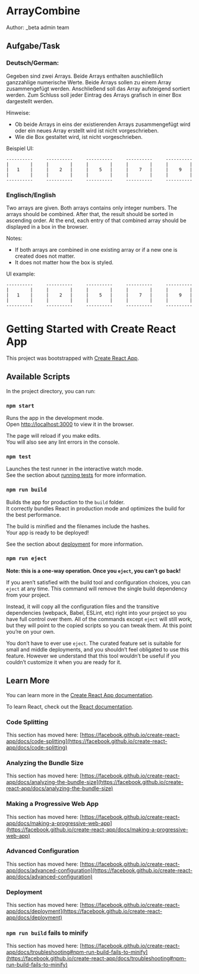 # ArrayCombine

Author: _beta admin team

## Aufgabe/Task

### Deutsch/German:

Gegeben sind zwei Arrays. Beide Arrays enthalten auschließlich ganzzahlige numerische Werte.
Beide Arrays sollen zu einem Array zusammengefügt werden. Anschließend soll das Array aufsteigend sortiert werden.
Zum Schluss soll jeder Eintrag des Arrays grafisch in einer Box dargestellt werden.

Hinweise:
  - Ob beide Arrays in eins der existierenden Arrays zusammengefügt wird oder ein neues Array erstellt wird ist nicht 
  vorgeschrieben.
  - Wie die Box gestaltet wird, ist nicht vorgeschrieben.

Beispiel UI:
```
----------     ----------     ----------     ----------     ----------
|        |     |        |     |        |     |        |     |        |
|   1    |     |    2   |     |    5   |     |    7   |     |    9   |
|        |     |        |     |        |     |        |     |        |
----------     ----------     ----------     ----------     ----------
```


### Englisch/English

Two arrays are given. Both arrays contains only integer numbers. The arrays should be combined. After that,
the result should be sorted in ascending order. At the end, each entry of that combined array should be displayed in a 
box in the browser.

Notes:
  - If both arrays are combined in one existing array or if a new one is created does not matter.
  - It does not matter how the box is styled.

UI example:

```
----------     ----------     ----------     ----------     ----------
|        |     |        |     |        |     |        |     |        |
|   1    |     |    2   |     |    5   |     |    7   |     |    9   |
|        |     |        |     |        |     |        |     |        |
----------     ----------     ----------     ----------     ----------
```

# Getting Started with Create React App

This project was bootstrapped with [Create React App](https://github.com/facebook/create-react-app).

## Available Scripts

In the project directory, you can run:

### `npm start`

Runs the app in the development mode.\
Open [http://localhost:3000](http://localhost:3000) to view it in the browser.

The page will reload if you make edits.\
You will also see any lint errors in the console.

### `npm test`

Launches the test runner in the interactive watch mode.\
See the section about [running tests](https://facebook.github.io/create-react-app/docs/running-tests) for more information.

### `npm run build`

Builds the app for production to the `build` folder.\
It correctly bundles React in production mode and optimizes the build for the best performance.

The build is minified and the filenames include the hashes.\
Your app is ready to be deployed!

See the section about [deployment](https://facebook.github.io/create-react-app/docs/deployment) for more information.

### `npm run eject`

**Note: this is a one-way operation. Once you `eject`, you can’t go back!**

If you aren’t satisfied with the build tool and configuration choices, you can `eject` at any time. This command will remove the single build dependency from your project.

Instead, it will copy all the configuration files and the transitive dependencies (webpack, Babel, ESLint, etc) right into your project so you have full control over them. All of the commands except `eject` will still work, but they will point to the copied scripts so you can tweak them. At this point you’re on your own.

You don’t have to ever use `eject`. The curated feature set is suitable for small and middle deployments, and you shouldn’t feel obligated to use this feature. However we understand that this tool wouldn’t be useful if you couldn’t customize it when you are ready for it.

## Learn More

You can learn more in the [Create React App documentation](https://facebook.github.io/create-react-app/docs/getting-started).

To learn React, check out the [React documentation](https://reactjs.org/).

### Code Splitting

This section has moved here: [https://facebook.github.io/create-react-app/docs/code-splitting](https://facebook.github.io/create-react-app/docs/code-splitting)

### Analyzing the Bundle Size

This section has moved here: [https://facebook.github.io/create-react-app/docs/analyzing-the-bundle-size](https://facebook.github.io/create-react-app/docs/analyzing-the-bundle-size)

### Making a Progressive Web App

This section has moved here: [https://facebook.github.io/create-react-app/docs/making-a-progressive-web-app](https://facebook.github.io/create-react-app/docs/making-a-progressive-web-app)

### Advanced Configuration

This section has moved here: [https://facebook.github.io/create-react-app/docs/advanced-configuration](https://facebook.github.io/create-react-app/docs/advanced-configuration)

### Deployment

This section has moved here: [https://facebook.github.io/create-react-app/docs/deployment](https://facebook.github.io/create-react-app/docs/deployment)

### `npm run build` fails to minify

This section has moved here: [https://facebook.github.io/create-react-app/docs/troubleshooting#npm-run-build-fails-to-minify](https://facebook.github.io/create-react-app/docs/troubleshooting#npm-run-build-fails-to-minify)
